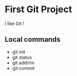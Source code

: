 # First Git Project

I like Git !

## Local commands
- git init 
- git status
- git add/rm
- git commit